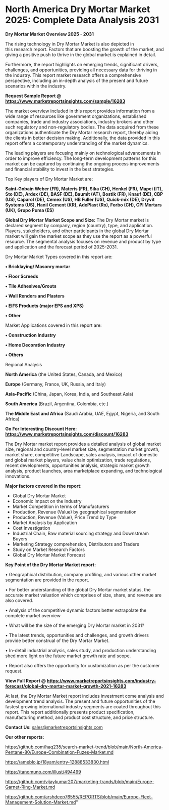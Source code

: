 # North America Dry Mortar Market 2025: Complete Data Analysis 2031

<Strong> Dry Mortar Market Overview 2025 - 2031</strong>

The rising technology in Dry Mortar Market is also depicted in this research report. Factors that are boosting the growth of the market, and giving a positive push to thrive in the global market is explained in detail.

Furthermore, the report highlights on emerging trends, significant drivers, challenges, and opportunities, providing all necessary data for thriving in the industry. This report market research offers a comprehensive perspective, including an in-depth analysis of the present and future scenarios within the industry.

<strong>Request Sample Report @ <a href=https://www.marketreportsinsights.com/sample/16283>https://www.marketreportsinsights.com/sample/16283</a></strong>

The market overview included in this report provides information from a wide range of resources like government organizations, established companies, trade and industry associations, industry brokers and other such regulatory and non-regulatory bodies. The data acquired from these organizations authenticate the Dry Mortar research report, thereby aiding the clients in better decision making. Additionally, the data provided in this report offers a contemporary understanding of the market dynamics.

The leading players are focusing mainly on technological advancements in order to improve efficiency. The long-term development patterns for this market can be captured by continuing the ongoing process improvements and financial stability to invest in the best strategies.

Top Key players of Dry Mortar Market are:

<strong>Saint-Gobain Weber (FR), Materis (FR), Sika (CH), Henkel (FR), Mapei (IT), Sto (DE), Ardex (DE), BASF (DE), Baumit (AT), Bostik (FR), Knauf (DE), CBP (US), Caparol (DE), Cemex (US), HB Fuller (US), Quick-mix (DE), Dryvit Systems (US), Hanil Cement (KR), AdePlast (Ro), Forbo (CH), CPI Mortars (UK), Grupo Puma (ES)</strong>

<strong><b>Global Dry Mortar Market Scope and Size:</b></strong>
The Dry Mortar market is declared segment by company, region (country), type, and application. Players, stakeholders, and other participants in the global Dry Mortar market will gain the market scope as they use the report as a powerful resource. The segmental analysis focuses on revenue and product by type and application and the forecast period of 2025-2031.

Dry Mortar Market Types covered in this report are:

<strong>• Bricklaying/ Masonry mortar

• Floor Screeds

• Tile Adhesives/Grouts

• Wall Renders and Plasters

• EIFS Products (major EPS and XPS)

• Other</strong>

Market Applications covered in this report are:

<strong>• Construction Industry

• Home Decoration Industry

• Others</strong> 

Regional Analysis

<strong>North America</strong> (the United States, Canada, and Mexico)

<strong>Europe</strong> (Germany, France, UK, Russia, and Italy)

<strong>Asia-Pacific</strong> (China, Japan, Korea, India, and Southeast Asia)

<strong>South America</strong> (Brazil, Argentina, Colombia, etc.)

<strong>The Middle East and Africa</strong> (Saudi Arabia, UAE, Egypt, Nigeria, and South Africa)

<strong>Go For Interesting Discount Here: <a href=https://www.marketreportsinsights.com/discount/16283>https://www.marketreportsinsights.com/discount/16283</a></strong>

The Dry Mortar market report provides a detailed analysis of global market size, regional and country-level market size, segmentation market growth, market share, competitive Landscape, sales analysis, impact of domestic and global market players, value chain optimization, trade regulations, recent developments, opportunities analysis, strategic market growth analysis, product launches, area marketplace expanding, and technological innovations.

<strong><b>Major factors covered in the report:</b></strong>
<ul>
  <li>Global Dry Mortar Market </li>
  <li>Economic Impact on the Industry</li>
  <li>Market Competition in terms of Manufacturers</li>
  <li>Production, Revenue (Value) by geographical segmentation</li>
  <li>Production, Revenue (Value), Price Trend by Type</li>
  <li>Market Analysis by Application</li>
  <li>Cost Investigation</li>
  <li>Industrial Chain, Raw material sourcing strategy and Downstream Buyers</li>
  <li>Marketing Strategy comprehension, Distributors and Traders</li>
  <li>Study on Market Research Factors</li>
  <li>Global Dry Mortar Market Forecast</li>
</ul>

<strong><b>Key Point of the Dry Mortar Market report:</b></strong>

• Geographical distribution, company profiling, and various other market segmentation are provided in the report.

• For better understanding of the global Dry Mortar market status, the accurate market valuation which comprises of size, share, and revenue are also covered.

• Analysis of the competitive dynamic factors better extrapolate the complete market overview

• What will be the size of the emerging Dry Mortar market in 2031?

• The latest trends, opportunities and challenges, and growth drivers provide better construal of the Dry Mortar Market.

• In-detail industrial analysis, sales study, and production understanding shed more light on the future market growth rate and scope.

• Report also offers the opportunity for customization as per the customer request.

<strong><b>View Full Report @ <a href=https://www.marketreportsinsights.com/industry-forecast/global-dry-mortar-market-growth-2021-16283>https://www.marketreportsinsights.com/industry-forecast/global-dry-mortar-market-growth-2021-16283</a></b></strong>


At last, the Dry Mortar Market report includes investment come analysis and development trend analysis. The present and future opportunities of the fastest growing international industry segments are coated throughout this report. This report additionally presents product specification, manufacturing method, and product cost structure, and price structure.

<strong>Contact Us:</strong>
sales@marketreportsinsights.com

<strong>Our other reports:</strong>

<a href=https://github.com/haq235/search-market-trend/blob/main/North-America-Pentane-80/Europe-Combination-Fuzes-Market.md>https://github.com/haq235/search-market-trend/blob/main/North-America-Pentane-80/Europe-Combination-Fuzes-Market.md</a>

<a href=https://ameblo.jp/18yam/entry-12888533830.html>https://ameblo.jp/18yam/entry-12888533830.html</a>

<a href=https://tanomuno.com/illust/494499>https://tanomuno.com/illust/494499</a>

<a href=https://github.com/vijaykumar207/marketing-trands/blob/main/Europe-Garnet-Ring-Market.md>https://github.com/vijaykumar207/marketing-trands/blob/main/Europe-Garnet-Ring-Market.md</a>

<a href=https://github.com/arshdeep76555/REPORTS/blob/main/Europe-Fleet-Management-Solution-Market.md>https://github.com/arshdeep76555/REPORTS/blob/main/Europe-Fleet-Management-Solution-Market.md</a>"
